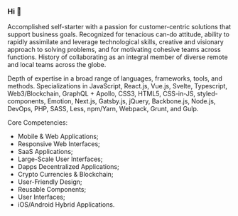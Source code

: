 ### Hi 👋

Accomplished self-starter with a passion for customer-centric solutions that support business goals. Recognized for tenacious can-do attitude, ability to rapidly assimilate and leverage technological skills, creative and visionary approach to solving problems, and for motivating cohesive teams across functions. History of collaborating as an integral member of diverse remote and local teams across the globe.

Depth of expertise in a broad range of languages, frameworks, tools, and methods. Specializations in JavaScript, React.js, Vue.js, Svelte, Typescript, Web3/Blockchain, GraphQL + Apollo, CSS3, HTML5, CSS-in-JS, styled-components, Emotion, Next.js, Gatsby.js, jQuery, Backbone.js, Node.js, DevOps, PHP, SASS, Less, npm/Yarn, Webpack, Grunt, and Gulp.

Core Competencies:
- Mobile & Web Applications;
- Responsive Web Interfaces;
- SaaS Applications;
- Large-Scale User Interfaces;
- Dapps Decentralized Applications;
- Crypto Currencies & Blockchain;
- User-Friendly Design;
- Reusable Components;
- User Interfaces;
- iOS/Android Hybrid Applications.

<!--
**xdemocle/xdemocle** is a ✨ _special_ ✨ repository because its `README.md` (this file) appears on your GitHub profile.

Here are some ideas to get you started:

- 🔭 I’m currently working on ...
- 🌱 I’m currently learning ...
- 👯 I’m looking to collaborate on ...
- 🤔 I’m looking for help with ...
- 💬 Ask me about ...
- 📫 How to reach me: ...
- 😄 Pronouns: ...
- ⚡ Fun fact: ...
-->
